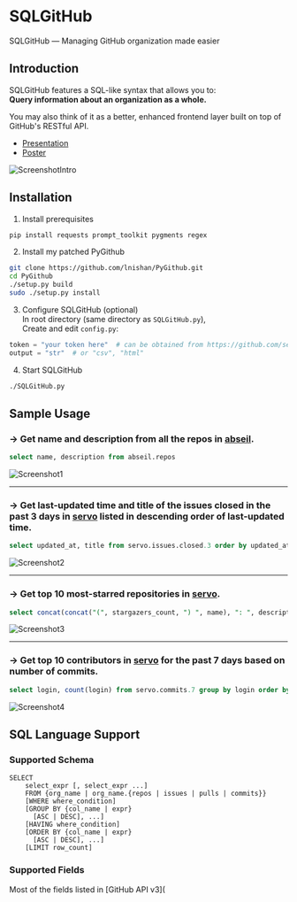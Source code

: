 # SQLGitHub

SQLGitHub — Managing GitHub organization made easier


## Introduction

SQLGitHub features a SQL-like syntax that allows you to:   
**Query information about an organization as a whole.**

You may also think of it as a better, enhanced frontend layer built on top of GitHub's RESTful API.

- [Presentation](assets/slides.pdf)
- [Poster](assets/poster.pdf)

![ScreenshotIntro](https://i.imgur.com/Ii355Ds.png)


## Installation

1. Install prerequisites  
```bash
pip install requests prompt_toolkit pygments regex
```

2. Install my patched PyGithub  
```bash
git clone https://github.com/lnishan/PyGithub.git
cd PyGithub
./setup.py build
sudo ./setup.py install
```

3. Configure SQLGitHub (optional)  
In root directory (same directory as `SQLGitHub.py`),  
Create and edit `config.py`:  
```python
token = "your token here"  # can be obtained from https://github.com/settings/tokens
output = "str"  # or "csv", "html"
```

4. Start SQLGitHub  
```bash
./SQLGitHub.py
```

## Sample Usage

### → Get name and description from all the repos in [abseil](https://github.com/abseil).

```sql
select name, description from abseil.repos
```

![Screenshot1](https://i.imgur.com/OG5c2GS.png)

---

### → Get last-updated time and title of the issues closed in the past 3 days in [servo](https://github.com/servo) listed in descending order of last-updated time.

```sql
select updated_at, title from servo.issues.closed.3 order by updated_at desc
```

![Screenshot2](https://i.imgur.com/nyXdiEh.png)

---

### → Get top 10 most-starred repositories in [servo](https://github.com/servo).

```sql
select concat(concat("(", stargazers_count, ") ", name), ": ", description) from servo.repos order by stargazers_count desc, name limit 10
```

![Screenshot3](https://i.imgur.com/sl2Ztrp.png)

---

### → Get top 10 contributors in [servo](https://github.com/servo) for the past 7 days based on number of commits.

```sql
select login, count(login) from servo.commits.7 group by login order by count(login) desc, login limit 10
```

![Screenshot4](https://i.imgur.com/2ISHbPJ.png)


## SQL Language Support

### Supported Schema

```
SELECT
    select_expr [, select_expr ...]
    FROM {org_name | org_name.{repos | issues | pulls | commits}}
    [WHERE where_condition]
    [GROUP BY {col_name | expr}
      [ASC | DESC], ...]
    [HAVING where_condition]
    [ORDER BY {col_name | expr}
      [ASC | DESC], ...]
    [LIMIT row_count]
```

### Supported Fields

Most of the fields listed in [GitHub API v3](